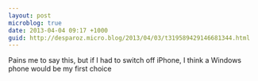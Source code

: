 ```yaml
---
layout: post
microblog: true
date: 2013-04-04 09:17 +1000
guid: http://desparoz.micro.blog/2013/04/03/t319589429146681344.html
---
```

Pains me to say this, but if I had to switch off iPhone, I think a Windows phone would be my first choice
